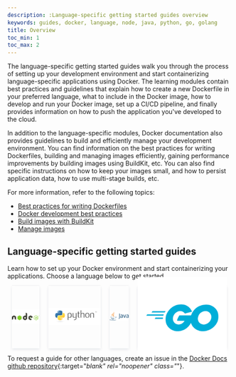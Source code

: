 ```yaml
---
description: :Language-specific getting started guides overview
keywords: guides, docker, language, node, java, python, go, golang
title: Overview
toc_min: 1
toc_max: 2
---
```


The language-specific getting started guides walk you through the process of setting up your development environment and start containerizing language-specific applications using Docker. The learning modules contain best practices and guidelines that explain how to create a new Dockerfile in your preferred language, what to include in the Docker image, how to develop and run your Docker image, set up a CI/CD pipeline, and finally provides information on how to push the application you've developed to the cloud.

In addition to the language-specific modules, Docker documentation also provides guidelines to build and efficiently manage your development environment. You can find information on the best practices for writing Dockerfiles, building and managing images efficiently, gaining performance improvements by building images using BuildKit, etc. You can also find specific instructions on how to keep your images small, and how to persist application data, how to use multi-stage builds, etc.

For more information, refer to the following topics:

* [Best practices for writing Dockerfiles](/develop/develop-images/dockerfile_best-practices/)
* [Docker development best practices](/develop/dev-best-practices/)
* [Build images with BuildKit](/develop-images/build_enhancements/)
* [Manage images](/develop/develop-images/image_management/)

## Language-specific getting started guides

Learn how to set up your Docker environment and start containerizing your applications. Choose a language below to get started.

<div class="component-container">
    <!--start row-->
    <div class="row" style="display: flex; align-items: center">
        <div class="col-sm-12 col-md-12 col-lg-4 block" style="margin: 0 10px;box-shadow: 0 3px 6px #0b214a17, 0 -2px 2px #0b214a08; height: 140px; display: flex; align-items: center">
                <div class="component-icon">
                    <a href="/language/nodejs/"><img src="/language/images/nodejs.png" alt="Develop with Node"></a>
                </div>
        </div>
        <div class="col-sm-12 col-md-12 col-lg-4 block" style="margin: 0 10px;box-shadow: 0 3px 6px #0b214a17, 0 -2px 2px #0b214a08; height: 140px; display: flex; align-items: center">
        <a href="/language/python/">
                <div class="component-icon">
                    <img src="/language/images/python.png" alt="Develop with Python">
                </div>
            </a>
        </div>
        <div class="col-sm-12 col-md-12 col-lg-4 block" style="margin: 0 10px;box-shadow: 0 3px 6px #0b214a17, 0 -2px 2px #0b214a08; height: 140px; display: flex; align-items: center">
                <div class="component-icon">
                    <a href="/language/java/"><img src="/language/images/java.png" alt="Develop with Java"></a>
                </div>
        </div>
        <div class="col-sm-12 col-md-12 col-lg-4 block" style="margin: 0 10px;box-shadow: 0 3px 6px #0b214a17, 0 -2px 2px #0b214a08; height: 140px; display: flex; align-items: center">
                <div class="component-icon">
                    <a href="/language/golang/"><img src="/language/images/golang.png" alt="Develop with Go"></a>
                </div>
        </div>
    </div>
</div>

To request a guide for other languages, create an issue in the [Docker Docs github repository](https://github.com/docker/docker.github.io/issues/new?title=Language-specific%20guides%20request){:target="_blank" rel="noopener" class="_"}.

<br />
